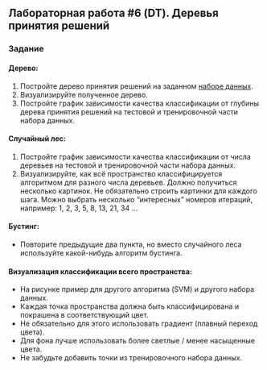 ## Лабораторная работа #6 (DT). Деревья принятия решений 
### Задание
#### Дерево:
1. Постройте дерево принятия решений на заданном [наборе данных](https://drive.google.com/file/d/1mVy2m_430W32fSOYtOstnApC7ikzmhip/view).
2. Визуализируйте полученное дерево.
3. Постройте график зависимости качества классификации от глубины дерева принятия решений на тестовой и тренировочной части набора данных.
#### Случайный лес:
1. Постройте график зависимости качества классификации от числа деревьев на тестовой и тренировочной части набора данных.
2. Визуализируйте, как всё пространство классифицируется алгоритмом для разного числа деревьев. Должно получиться несколько картинок. Не обязательно строить картинки для каждого шага. Можно выбрать несколько “интересных” номеров итераций, например: 1, 2, 3, 5, 8, 13, 21, 34 …
#### Бустинг:
* Повторите предыдущие два пункта, но вместо случайного леса используйте какой-нибудь алгоритм бустинга.
#### Визуализация классификации всего пространства:
* На рисунке пример для другого алгоритма (SVM) и другого набора данных.
* Каждая точка пространства должна быть классифицирована и покрашена в соответствующий цвет.
* Не обязательно для этого использовать градиент (плавный переход цвета). 
* Для фона лучше использовать более светлые / менее насыщенные цвета.
* Не забудьте добавить точки из тренировочного набора данных.
